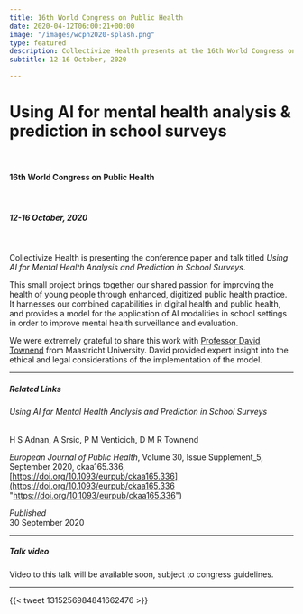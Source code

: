 ```yaml
---
title: 16th World Congress on Public Health
date: 2020-04-12T06:00:21+00:00
image: "/images/wcph2020-splash.png"
type: featured
description: Collectivize Health presents at the 16th World Congress on Public Health.
subtitle: 12-16 October, 2020

---
```

# Using AI for mental health analysis & prediction in school surveys

<br>

#### 16th World Congress on Public Health

<br>

##### 12-16 October, 2020

<br>

Collectivize Health is presenting the conference paper and talk titled _Using AI for Mental Health Analysis and Prediction in School Surveys_.

This small project brings together our shared passion for improving the health of young people through enhanced, digitized public health practice. It harnesses our combined capabilities in digital health and public health, and provides a model for the application of AI modalities in school settings in order to improve mental health surveillance and evaluation.

We were extremely grateful to share this work with [Professor David Townend](https://www.maastrichtuniversity.nl/d.townend) from Maastricht University. David provided expert insight into the ethical and legal considerations of the implementation of the model.

<hr>

##### Related Links

###### Using AI for Mental Health Analysis and Prediction in School Surveys

H S Adnan, A Srsic, P M Venticich, D M R Townend

_European Journal of Public Health_, Volume 30, Issue Supplement_5, September 2020, ckaa165.336, [https://doi.org/10.1093/eurpub/ckaa165.336](https://doi.org/10.1093/eurpub/ckaa165.336 "https://doi.org/10.1093/eurpub/ckaa165.336")

_Published_  
30 September 2020

<hr>

##### Talk video

Video to this talk will be available soon, subject to congress guidelines.

<hr>

{{< tweet 1315256984841662476 >}}
